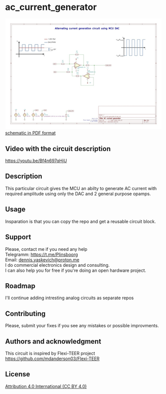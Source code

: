 # ac_current_generator

![schematic](images/ac_current_generator.jpg)
[schematic in PDF format](ac_current_generator.pdf)

## Video with the circuit description

https://youtu.be/Bf4n697qHjU


## Description
This particular circuit gives the MCU an abilty to generate AC current with required amplitude using only the DAC and 2 general purpose opamps.


## Usage
Insparation is that you can copy the repo and get a reusable circuit block. 

## Support
Please, contact me if you need any help <br>
Telegramm: https://t.me/Plinsboorg <br>
Email: dennis.yaskevich@proton.me <br>
I do commercial electronics design and consulting. <br>
I can also help you for free if you're doing an open hardware project.<br>

## Roadmap
I'll continue adding intresting analog circuits as separate repos

## Contributing
Please, submit your fixes if you see any mistakes or possible improvments.

## Authors and acknowledgment
This circuit is inspired by Flexi-TEER project
https://github.com/mdanderson03/Flexi-TEER

## License
[Attribution 4.0 International (CC BY 4.0)](https://creativecommons.org/licenses/by/4.0/)
